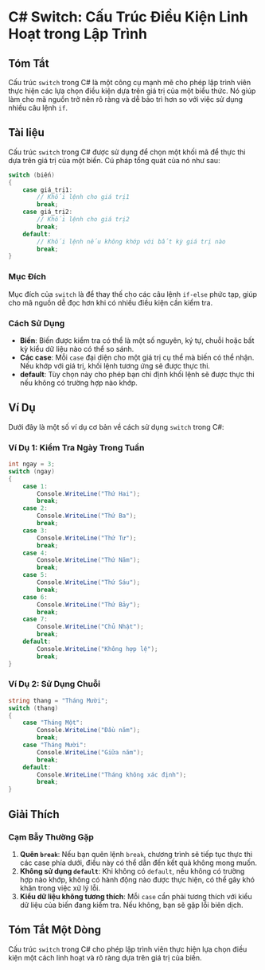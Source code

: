 <!--
Meta Description: # C# Switch: Cấu Trúc Điều Kiện Linh Hoạt trong Lập Trình ## Tóm Tắt Cấu trúc `switch` trong C# là một công cụ mạnh mẽ cho phép lập trình viên thực hi...
Meta Keywords: break, case, không, console, writeline
-->

# C# Switch: Cấu Trúc Điều Kiện Linh Hoạt trong Lập Trình

## Tóm Tắt
Cấu trúc `switch` trong C# là một công cụ mạnh mẽ cho phép lập trình viên thực hiện các lựa chọn điều kiện dựa trên giá trị của một biểu thức. Nó giúp làm cho mã nguồn trở nên rõ ràng và dễ bảo trì hơn so với việc sử dụng nhiều câu lệnh `if`.

## Tài liệu
Cấu trúc `switch` trong C# được sử dụng để chọn một khối mã để thực thi dựa trên giá trị của một biến. Cú pháp tổng quát của nó như sau:

```csharp
switch (biến)
{
    case giá_trị1:
        // Khối lệnh cho giá trị1
        break;
    case giá_trị2:
        // Khối lệnh cho giá trị2
        break;
    default:
        // Khối lệnh nếu không khớp với bất kỳ giá trị nào
        break;
}
```

### Mục Đích
Mục đích của `switch` là để thay thế cho các câu lệnh `if-else` phức tạp, giúp cho mã nguồn dễ đọc hơn khi có nhiều điều kiện cần kiểm tra.

### Cách Sử Dụng
- **Biến**: Biến được kiểm tra có thể là một số nguyên, ký tự, chuỗi hoặc bất kỳ kiểu dữ liệu nào có thể so sánh.
- **Các case**: Mỗi `case` đại diện cho một giá trị cụ thể mà biến có thể nhận. Nếu khớp với giá trị, khối lệnh tương ứng sẽ được thực thi.
- **default**: Tùy chọn này cho phép bạn chỉ định khối lệnh sẽ được thực thi nếu không có trường hợp nào khớp.

## Ví Dụ
Dưới đây là một số ví dụ cơ bản về cách sử dụng `switch` trong C#:

### Ví Dụ 1: Kiểm Tra Ngày Trong Tuần
```csharp
int ngay = 3;
switch (ngay)
{
    case 1:
        Console.WriteLine("Thứ Hai");
        break;
    case 2:
        Console.WriteLine("Thứ Ba");
        break;
    case 3:
        Console.WriteLine("Thứ Tư");
        break;
    case 4:
        Console.WriteLine("Thứ Năm");
        break;
    case 5:
        Console.WriteLine("Thứ Sáu");
        break;
    case 6:
        Console.WriteLine("Thứ Bảy");
        break;
    case 7:
        Console.WriteLine("Chủ Nhật");
        break;
    default:
        Console.WriteLine("Không hợp lệ");
        break;
}
```

### Ví Dụ 2: Sử Dụng Chuỗi
```csharp
string thang = "Tháng Mười";
switch (thang)
{
    case "Tháng Một":
        Console.WriteLine("Đầu năm");
        break;
    case "Tháng Mười":
        Console.WriteLine("Giữa năm");
        break;
    default:
        Console.WriteLine("Tháng không xác định");
        break;
}
```

## Giải Thích
### Cạm Bẫy Thường Gặp
1. **Quên `break`**: Nếu bạn quên lệnh `break`, chương trình sẽ tiếp tục thực thi các case phía dưới, điều này có thể dẫn đến kết quả không mong muốn.
2. **Không sử dụng `default`**: Khi không có `default`, nếu không có trường hợp nào khớp, không có hành động nào được thực hiện, có thể gây khó khăn trong việc xử lý lỗi.
3. **Kiểu dữ liệu không tương thích**: Mỗi `case` cần phải tương thích với kiểu dữ liệu của biến đang kiểm tra. Nếu không, bạn sẽ gặp lỗi biên dịch.

## Tóm Tắt Một Dòng
Cấu trúc `switch` trong C# cho phép lập trình viên thực hiện lựa chọn điều kiện một cách linh hoạt và rõ ràng dựa trên giá trị của biến.